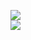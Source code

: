 [![](https://img.shields.io/badge/Made%20With-Github%20Spray-lightgrey.svg?style=for-the-badge&logo=github)](https://github.com/Annihil/github-spray#16206)  
[![](https://i.imgur.com/2DrTn0Z.gif)](https://github.com/Annihil/github-spray)